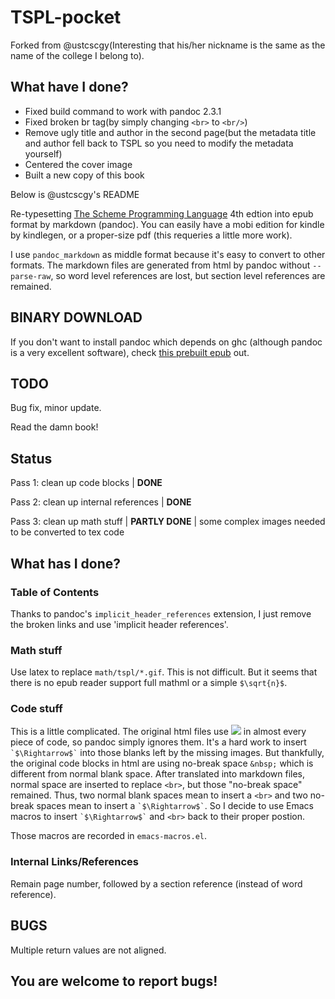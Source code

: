 TSPL-pocket
===========

Forked from @ustcscgy(Interesting that his/her nickname is the same as the name of the  college I belong to).

## What have I done?

- Fixed build command to work with pandoc 2.3.1
- Fixed broken br tag(by simply changing `<br>` to `<br/>`)
- Remove ugly title and author in the second page(but the metadata title and author fell back to TSPL so you need to modify the metadata yourself)
- Centered the cover image
- Built a new copy of this book

Below is @ustcscgy's README

Re-typesetting [The Scheme Programming Language](http://scheme.com/tspl4/)
4th edtion into epub format by markdown (pandoc). You can easily have a
mobi edition for kindle by kindlegen, or a proper-size pdf (this
requeries a little more work).

I use `pandoc_markdown` as middle format because it's easy to convert to other
formats.  The markdown files are generated from html by pandoc without `--parse-raw`, so
word level references are lost, but section level references are remained.

## BINARY DOWNLOAD

If you don't want to install pandoc which depends on ghc
(although pandoc is a very excellent software), check
[this prebuilt epub](https://github.com/mgourd/TSPL-pocket/raw/binary/build/TSPL.epub)
out.

## TODO

Bug fix, minor update.

Read the damn book!

## Status

Pass 1: clean up code blocks | **DONE**

Pass 2: clean up internal references | **DONE**

Pass 3: clean up math stuff | **PARTLY DONE** | some complex images
needed to be converted to tex code

## What has I done?

### Table of Contents

Thanks to pandoc's `implicit_header_references` extension, I just
remove the broken links and use 'implicit header references'.

### Math stuff

Use latex to replace `math/tspl/*.gif`. This is not difficult. But it
seems that there is no epub reader support full mathml or a simple
`$\sqrt{n}$`.

### Code stuff

This is a little complicated. The original html files use
![](http://scheme.com/tspl4/math/tspl/0.gif) in almost every piece of
code, so pandoc simply ignores them. It's a hard work to insert
`` `$\Rightarrow$` `` into those blanks left by the missing images. But
thankfully, the original code blocks in html are using no-break space
`&nbsp;` which is different from normal blank space. After translated
into markdown files, normal space are inserted to replace `<br>`, but
those "no-break space" remained. Thus, two normal blank spaces mean to
insert a `<br>` and two no-break spaces mean to insert a
`` `$\Rightarrow$` ``. So I decide to use Emacs macros to insert
`` `$\Rightarrow$` `` and `<br>` back to their proper postion.

Those macros are recorded in `emacs-macros.el`.

### Internal Links/References

Remain page number, followed by a section reference (instead of word
reference).

## BUGS

Multiple return values are not aligned.

## You are welcome to report bugs!
